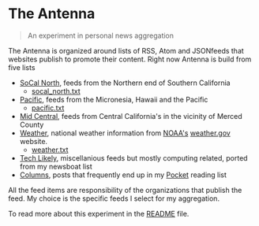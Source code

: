 
# The Antenna

> An experiment in personal news aggregation

The Antenna is organized around lists of RSS, Atom and JSONfeeds that websites publish
to promote their content. Right now Antenna is build from five lists

- [SoCal North](socal_north.html), feeds from the Northern end of Southern California
	- [socal_north.txt](socal_north.txt)
- [Pacific](pacific.html), feeds from the Micronesia, Hawaii and the Pacific
	- [pacific.txt](pacific.txt)
- [Mid Central](mid_central.html), feeds from Central California's in the vicinity of Merced County
- [Weather](weather.html), national weather information from [NOAA's](https://noaa.gov) [weather.gov](https://weather.gov) website.
	- [weather.txt](weather.txt)
- [Tech Likely](tech_likely.html), miscellanious feeds but mostly computing related, ported from my newsboat list
- [Columns](columns.html), posts that frequently end up in my [Pocket](https://getpocket.com) reading list

All the feed items are responsibility of the organizations that publish the feed. My choice is the specific feeds I select for my aggregation.

To read more about this experiment in the [README](README.md) file.

